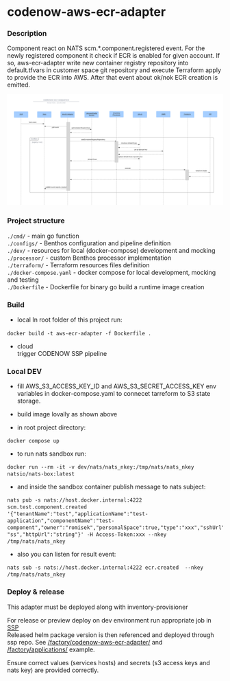 # codenow-aws-ecr-adapter

### Description

Component react on NATS scm.*.component.registered event. For the newly registered component it check if ECR is enabled for given account. If so, aws-ecr-adapter write new container registry repository into default.tfvars in customer space git repository and
 execute Terraform apply to provide the ECR into AWS. After that event about ok/nok ECR creation is emitted. 

![](./doc/diagram.png "")


### Project structure

`./cmd/` - main go function     
`./configs/` - Benthos configuration and pipeline definition  
`./dev/` - resources for local (docker-compose) development and mocking   
`./processor/` - custom Benthos processor implementation   
`./terraform/` - Terraform resources files definition  
`./docker-compose.yaml` - docker compose for local development, mocking and testing  
`./Dockerfile` - Dockerfile for binary go build a runtime image creation

### Build

- local
In root folder of this project run:

`docker build -t aws-ecr-adapter -f Dockerfile .`

- cloud  
trigger CODENOW SSP pipeline

### Local DEV

- fill AWS_S3_ACCESS_KEY_ID and AWS_S3_SECRET_ACCESS_KEY env variables in docker-compose.yaml to connecet tarreform to S3 state storage.  


- build image lovally as shown above  


- in root project directory:
```
docker compose up 
```

- to run nats sandbox run:
```
docker run --rm -it -v dev/nats/nats_nkey:/tmp/nats/nats_nkey natsio/nats-box:latest
```
- and inside the sandbox container publish message to nats subject:
```
nats pub -s nats://host.docker.internal:4222 scm.test.component.created '{"tenantName":"test","applicationName":"test-application","componentName":"test-component","owner":"romisek","personalSpace":true,"type":"xxx","sshUrl": "ss","httpUrl":"string"}' -H Access-Token:xxx --nkey /tmp/nats/nats_nkey
```

- also you can listen for result event:  
```
nats sub -s nats://host.docker.internal:4222 ecr.created  --nkey /tmp/nats/nats_nkey
```

### Deploy & release

This adapter must be deployed along with inventory-provisioner  

For release or preview deploy on dev environment run appropriate job in [SSP](https://stxcn.codenow.com/applications/code-now-container-registry/components/aws-ecr-adapter)  
Released helm package version is then referenced and deployed through ssp repo. See [/factory/codenow-aws-ecr-adapter/](https://github.com/StratoxEnterprises/codenow-customer-space-ssp-preview/blob/master/factory/codenow-aws-ecr-adapter/Chart.yaml) and
 [/factory/applications/](https://github.com/StratoxEnterprises/codenow-customer-space-ssp-preview/blob/master/factory/applications/templates/codenow-aws-ecr-adapter.yaml) example.

Ensure correct values (services hosts) and secrets (s3 access keys and nats key) are provided correctly.